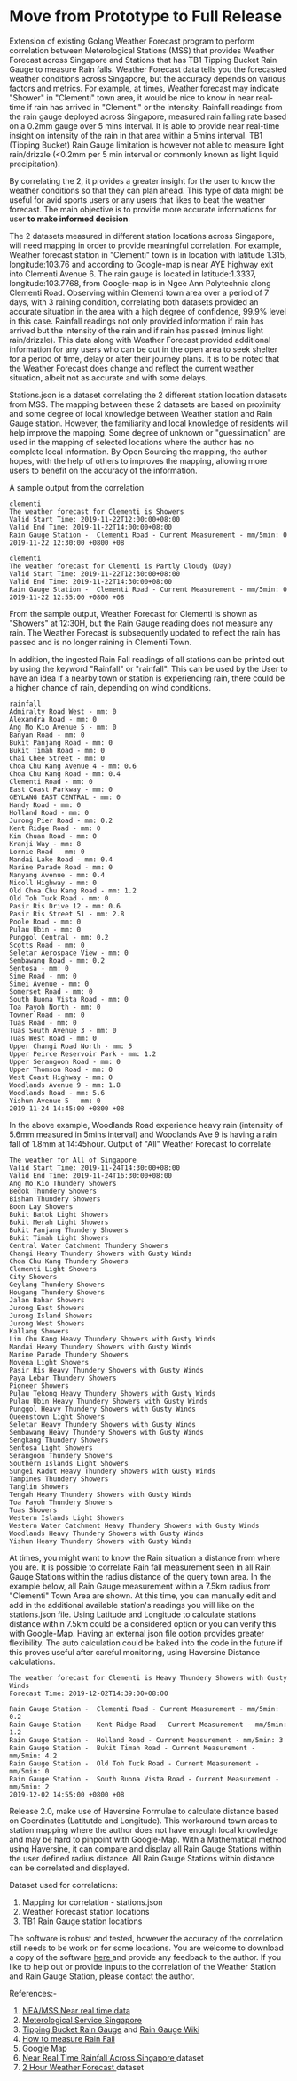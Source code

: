 # Move from Prototype to Full Release
Extension of existing Golang Weather Forecast program to perform correlation between Meterological Stations (MSS) that provides Weather Forecast across Singapore and Stations that has TB1 Tipping Bucket Rain Gauge to measure Rain falls. Weather Forecast data tells you the forecasted weather conditions across Singapore, but the accuracy depends on various factors and metrics. For example, at times, Weather forecast may indicate "Shower" in "Clementi" town area, it would be nice to know in near real-time if rain has arrived in "Clementi" or the intensity. Rainfall readings from the rain gauge deployed across Singapore, measured rain falling rate based on a 0.2mm gauge over 5 mins interval. It is able to provide near real-time insight on intensity of the rain in that area within a 5mins interval. TB1 (Tipping Bucket) Rain Gauge limitation is however not able to measure light rain/drizzle (<0.2mm per 5 min interval or commonly known as light liquid precipitation).

By correlating the 2, it provides a greater insight for the user to know the weather conditions so that they can plan ahead. This type of data might be useful for avid sports users or any users that likes to beat the weather forecast. The main objective is to provide more accurate informations for user <b>to make informed decision</b>.

The 2 datasets measured in different station locations across Singapore, will need mapping in order to provide meaningful correlation. For example, Weather forecast station in "Clementi" town is in location with latitude 1.315, longitude:103.76 and according to Google-map is near AYE highway exit into Clementi Avenue 6. The rain gauge is located in latitude:1.3337, longitude:103.7768, from Google-map is in Ngee Ann Polytechnic along Clementi Road. Observing within Clementi town area over a period of 7 days, with 3 raining condition, correlating both datasets provided an accurate situation in the area with a high degree of confidence, 99.9% level in this case. Rainfall readings not only provided information if rain has arrived but the intensity of the rain and if rain has passed (minus light rain/drizzle). This data along with Weather Forecast provided additional information for any users who can be out in the open area to seek shelter for a period of time, delay or alter their journey plans. It is to be noted that the Weather Forecast does change and reflect the current weather situation, albeit not as accurate and with some delays.

Stations.json is a dataset correlating the 2 different station location datasets from MSS. The mapping between these 2 datasets are based on proximity and some degree of local knowledge between Weather station and Rain Gauge station. However, the familiarity and local knowledge of residents will help improve the mapping. Some degree of unknown or "guessimation" are used in the mapping of selected locations where the author has no complete local information. By Open Sourcing the mapping, the author hopes, with the help of others to improves the mapping, allowing more users to benefit on the accuracy of the information.

A sample output from the correlation <br>
```
clementi 
The weather forecast for Clementi is Showers
Valid Start Time: 2019-11-22T12:00:00+08:00
Valid End Time: 2019-11-22T14:00:00+08:00 
Rain Gauge Station -  Clementi Road - Current Measurement - mm/5min: 0 
2019-11-22 12:30:00 +0800 +08
```
```
clementi
The weather forecast for Clementi is Partly Cloudy (Day)
Valid Start Time: 2019-11-22T12:30:00+08:00
Valid End Time: 2019-11-22T14:30:00+08:00
Rain Gauge Station -  Clementi Road - Current Measurement - mm/5min: 0
2019-11-22 12:55:00 +0800 +08
```
From the sample output, Weather Forecast for Clementi is shown as "Showers" at 12:30H, but the Rain Gauge reading does not measure any rain. The Weather Forecast is subsequently updated to reflect the rain has passed and is no longer raining in Clementi Town.

In addition, the ingested Rain Fall readings of all stations can be printed out by using the keyword "Rainfall" or "rainfall". This can be used by the User to have an idea if a nearby town or station is experiencing rain, there could be a higher chance of rain, depending on wind conditions.

```
rainfall
Admiralty Road West - mm: 0
Alexandra Road - mm: 0
Ang Mo Kio Avenue 5 - mm: 0
Banyan Road - mm: 0
Bukit Panjang Road - mm: 0
Bukit Timah Road - mm: 0
Chai Chee Street - mm: 0
Choa Chu Kang Avenue 4 - mm: 0.6
Choa Chu Kang Road - mm: 0.4
Clementi Road - mm: 0
East Coast Parkway - mm: 0
GEYLANG EAST CENTRAL - mm: 0
Handy Road - mm: 0
Holland Road - mm: 0
Jurong Pier Road - mm: 0.2
Kent Ridge Road - mm: 0
Kim Chuan Road - mm: 0
Kranji Way - mm: 8
Lornie Road - mm: 0
Mandai Lake Road - mm: 0.4
Marine Parade Road - mm: 0
Nanyang Avenue - mm: 0.4
Nicoll Highway - mm: 0
Old Choa Chu Kang Road - mm: 1.2
Old Toh Tuck Road - mm: 0
Pasir Ris Drive 12 - mm: 0.6
Pasir Ris Street 51 - mm: 2.8
Poole Road - mm: 0
Pulau Ubin - mm: 0
Punggol Central - mm: 0.2
Scotts Road - mm: 0
Seletar Aerospace View - mm: 0
Sembawang Road - mm: 0.2
Sentosa - mm: 0
Sime Road - mm: 0
Simei Avenue - mm: 0
Somerset Road - mm: 0
South Buona Vista Road - mm: 0
Toa Payoh North - mm: 0
Towner Road - mm: 0
Tuas Road - mm: 0
Tuas South Avenue 3 - mm: 0
Tuas West Road - mm: 0
Upper Changi Road North - mm: 5
Upper Peirce Reservoir Park - mm: 1.2
Upper Serangoon Road - mm: 0
Upper Thomson Road - mm: 0
West Coast Highway - mm: 0
Woodlands Avenue 9 - mm: 1.8
Woodlands Road - mm: 5.6
Yishun Avenue 5 - mm: 0
2019-11-24 14:45:00 +0800 +08
```
In the above example, Woodlands Road experience heavy rain (intensity of 5.6mm measured in 5mins interval) and Woodlands Ave 9 is having a rain fall of 1.8mm at 14:45hour. Output of "All" Weather Forecast to correlate

```
The weather for All of Singapore
Valid Start Time: 2019-11-24T14:30:00+08:00
Valid End Time: 2019-11-24T16:30:00+08:00
Ang Mo Kio Thundery Showers
Bedok Thundery Showers
Bishan Thundery Showers
Boon Lay Showers
Bukit Batok Light Showers
Bukit Merah Light Showers
Bukit Panjang Thundery Showers
Bukit Timah Light Showers
Central Water Catchment Thundery Showers
Changi Heavy Thundery Showers with Gusty Winds
Choa Chu Kang Thundery Showers
Clementi Light Showers
City Showers
Geylang Thundery Showers
Hougang Thundery Showers
Jalan Bahar Showers
Jurong East Showers
Jurong Island Showers
Jurong West Showers
Kallang Showers
Lim Chu Kang Heavy Thundery Showers with Gusty Winds
Mandai Heavy Thundery Showers with Gusty Winds
Marine Parade Thundery Showers
Novena Light Showers
Pasir Ris Heavy Thundery Showers with Gusty Winds
Paya Lebar Thundery Showers
Pioneer Showers
Pulau Tekong Heavy Thundery Showers with Gusty Winds
Pulau Ubin Heavy Thundery Showers with Gusty Winds
Punggol Heavy Thundery Showers with Gusty Winds
Queenstown Light Showers
Seletar Heavy Thundery Showers with Gusty Winds
Sembawang Heavy Thundery Showers with Gusty Winds
Sengkang Thundery Showers
Sentosa Light Showers
Serangoon Thundery Showers
Southern Islands Light Showers
Sungei Kadut Heavy Thundery Showers with Gusty Winds
Tampines Thundery Showers
Tanglin Showers
Tengah Heavy Thundery Showers with Gusty Winds
Toa Payoh Thundery Showers
Tuas Showers
Western Islands Light Showers
Western Water Catchment Heavy Thundery Showers with Gusty Winds
Woodlands Heavy Thundery Showers with Gusty Winds
Yishun Heavy Thundery Showers with Gusty Winds
```
At times, you might want to know the Rain situation a distance from where you are. It is possible to correlate Rain fall measurement seen in all Rain Gauge Stations within the radius distance of the query town area. In the example below, all Rain Gauge measurement within a 7.5km radius from "Clementi" Town Area are shown. At this time, you can manually edit and add in the additional available station's readings you will like on the stations.json file. Using Latitude and Longitude to calculate stations distance within 7.5km could be a considered option or you can verify this with Google-Map. Having an external json file option provides greater flexibility. The auto calculation could be baked into the code in the future if this proves useful after careful monitoring, using Haversine Distance calculations.

```
The weather forecast for Clementi is Heavy Thundery Showers with Gusty Winds
Forecast Time: 2019-12-02T14:39:00+08:00

Rain Gauge Station -  Clementi Road - Current Measurement - mm/5min: 0.2
Rain Gauge Station -  Kent Ridge Road - Current Measurement - mm/5min: 1.2
Rain Gauge Station -  Holland Road - Current Measurement - mm/5min: 3
Rain Gauge Station -  Bukit Timah Road - Current Measurement - mm/5min: 4.2
Rain Gauge Station -  Old Toh Tuck Road - Current Measurement - mm/5min: 0
Rain Gauge Station -  South Buona Vista Road - Current Measurement - mm/5min: 2
2019-12-02 14:55:00 +0800 +08
```
Release 2.0, make use of Haversine Formulae to calculate distance based on Coordinates (Latitutde and Longitude). This workaround town areas to station mapping where the author does not have enough local knowledge and may be hard to pinpoint with Google-Map. With a Mathematical method using Haversine, it can compare and display all Rain Gauge Stations within the user defined radius distance. All Rain Gauge Stations within distance can be correlated and displayed.

Dataset used for correlations:
1. Mapping for correlation - stations.json
2. Weather Forecast station locations 
3. TB1 Rain Gauge station locations

The software is robust and tested, however the accuracy of the correlation still needs to be work on for some locations.
You are welcome to download a copy of the software <a href="https://github.com/maxng07/SG_Weather_GO/releases/tag/2.0.1"> here </a> and provide any feedback to the author. If you like to help out or provide inputs to the correlation of the Weather Station and Rain Gauge Station, please contact the author.

References:-
1. <a href="https://www.nea.gov.sg/corporate-functions/resources/facts-figures/mq">NEA/MSS Near real time data </a>
2. <a href="http://www.weather.gov.sg/faq/"> Meterological Service Singapore </a>
3. <a href="http://www.emesystems.com/davis/documents/D7852%20Installation.pdf">Tipping Bucket Rain Gauge</a> and <a href="https://en.wikipedia.org/wiki/Rain_gauge"> Rain Gauge Wiki </a>
4. <a href="https://kids.frontiersin.org/article/10.3389/frym.2018.00038"> How to measure Rain Fall </a>
5. Google Map
6. <a href="https://data.gov.sg/dataset/realtime-weather-readings?resource_id=8bd37e06-cdd7-4ca4-9ad8-5754eb70a33d"> Near Real Time Rainfall Across Singapore </a> dataset
7. <a href="https://data.gov.sg/dataset/weather-forecast"> 2 Hour Weather Forecast </a> dataset
